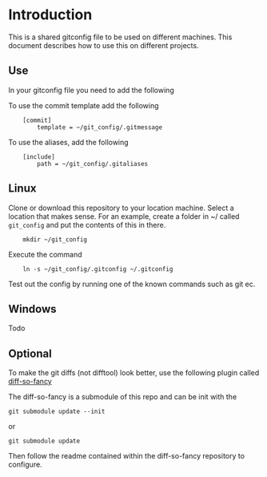 # Introduction
This is a shared gitconfig file to be used on different machines. This document describes how to use this on different projects.
## Use
In your gitconfig file you need to add the following

To use the commit template add the following
```
	[commit]
		template = ~/git_config/.gitmessage
```

To use the aliases, add the following
```
	[include]
		path = ~/git_config/.gitaliases
```


## Linux
Clone or download this repository to your location machine. Select a location that makes sense. For an example, create a folder in ~/ called ```git_config``` and put the contents of this in there.
```
	mkdir ~/git_config
```

Execute the command 
```
	ln -s ~/git_config/.gitconfig ~/.gitconfig 
```

Test out the config by running one of the known commands such as 
git ec.


## Windows
Todo

## Optional

To make the git diffs (not difftool) look better, use the following plugin called [diff-so-fancy](https://github.com/so-fancy/diff-so-fancy)

The diff-so-fancy is a submodule of this repo and can be init with the
```
git submodule update --init
```
or 
```
git submodule update
```

Then follow the readme contained within the diff-so-fancy repository to configure.